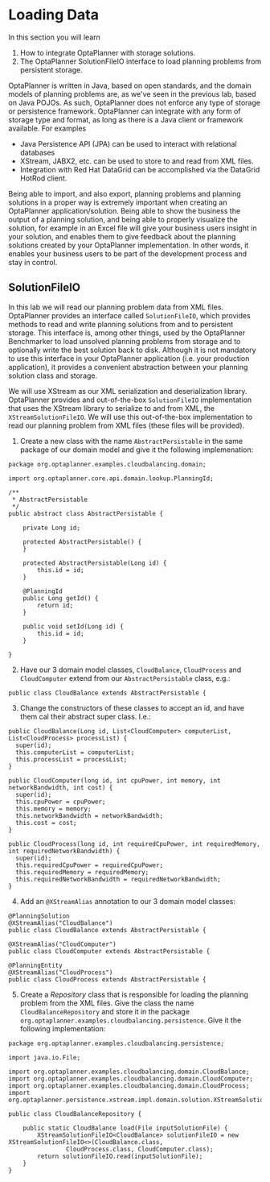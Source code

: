 
# Loading Data

In this section you will learn

1. How to integrate OptaPlanner with storage solutions.
2. The OptaPlanner SolutionFileIO interface to load planning problems from persistent storage.

OptaPlanner is written in Java, based on open standards, and the domain models of planning problems are, as we've seen in the previous lab, based on Java POJOs. As such, OptaPlanner does not enforce any type of storage or persistence framework. OptaPlanner can integrate with any form of storage type and format, as long as there is a Java client or framework available. For examples

- Java Persistence API (JPA) can be used to interact with relational databases
- XStream, JABX2, etc. can be used to store to and read from XML files.
- Integration with Red Hat DataGrid can be accomplished via the DataGrid HotRod client.

Being able to import, and also export, planning problems and planning solutions in a proper way is extremely important when creating an OptaPlanner application/solution. Being able to show the business the output of a planning solution, and being able to properly visualize the solution, for example in an Excel file will give your business users insight in your solution, and enables them to give feedback about the planning solutions created by your OptaPlanner implementation. In other words, it enables your business users to be part of the development process and stay in control.


## SolutionFileIO

In this lab we will read our planning problem data from XML files. OptaPlanner provides an interface called `SolutionFileIO`, which provides methods to read and write planning solutions from and to persistent storage. This interface is, among other things, used by the OptaPlanner Benchmarker to load unsolved planning problems from storage and to optionally write the best solution back to disk. Although it is not mandatory to use this interface in your OptaPlanner application (i.e. your production application), it provides a convenient abstraction between your planning solution class and storage.

We will use XStream as our XML serialization and deserialization library. OptaPlanner provides and out-of-the-box `SolutionFileIO` implementation that uses the XStream library to serialize to and from XML, the `XStreamSolutionFileIO`. We will use this out-of-the-box implementation to read our planning problem  from XML files (these files will be provided).


1. Create a new class with the name `AbstractPersistable` in the same package of our domain model and give it the following implemenation:
```
package org.optaplanner.examples.cloudbalancing.domain;

import org.optaplanner.core.api.domain.lookup.PlanningId;

/**
 * AbstractPersistable
 */
public abstract class AbstractPersistable {

    private Long id;

    protected AbstractPersistable() {
    }

    protected AbstractPersistable(Long id) {
        this.id = id;
    }

    @PlanningId
    public Long getId() {
        return id;
    }

    public void setId(Long id) {
        this.id = id;
    }

}
```

2. Have our 3 domain model classes, `CloudBalance`, `CloudProcess` and `CloudComputer` extend from our `AbstractPersistable` class, e.g.:
```
public class CloudBalance extends AbstractPersistable {
```

3. Change the constructors of these classes to accept an id, and have them cal their abstract super class. I.e.:

```
public CloudBalance(Long id, List<CloudComputer> computerList, List<CloudProcess> processList) {
  super(id);
  this.computerList = computerList;
  this.processList = processList;
}
```

```
public CloudComputer(long id, int cpuPower, int memory, int networkBandwidth, int cost) {
  super(id);
  this.cpuPower = cpuPower;
  this.memory = memory;
  this.networkBandwidth = networkBandwidth;
  this.cost = cost;
}
```

```
public CloudProcess(long id, int requiredCpuPower, int requiredMemory, int requiredNetworkBandwidth) {
  super(id);
  this.requiredCpuPower = requiredCpuPower;
  this.requiredMemory = requiredMemory;
  this.requiredNetworkBandwidth = requiredNetworkBandwidth;
}
```

4. Add an `@XStreamAlias` annotation to our 3 domain model classes:

```
@PlanningSolution
@XStreamAlias("CloudBalance")
public class CloudBalance extends AbstractPersistable {
```

```
@XStreamAlias("CloudComputer")
public class CloudComputer extends AbstractPersistable {
```

```
@PlanningEntity
@XStreamAlias("CloudProcess")
public class CloudProcess extends AbstractPersistable {
```

5. Create a _Repository_ class that is responsible for loading the planning problem from the XML files. Give the class the name `CloudBalanceRepository` and store it in the package `org.optaplanner.examples.cloudbalancing.persistence`. Give it the following implementation:

```
package org.optaplanner.examples.cloudbalancing.persistence;

import java.io.File;

import org.optaplanner.examples.cloudbalancing.domain.CloudBalance;
import org.optaplanner.examples.cloudbalancing.domain.CloudComputer;
import org.optaplanner.examples.cloudbalancing.domain.CloudProcess;
import org.optaplanner.persistence.xstream.impl.domain.solution.XStreamSolutionFileIO;

public class CloudBalanceRepository {

    public static CloudBalance load(File inputSolutionFile) {
        XStreamSolutionFileIO<CloudBalance> solutionFileIO = new XStreamSolutionFileIO<>(CloudBalance.class,
                CloudProcess.class, CloudComputer.class);
        return solutionFileIO.read(inputSolutionFile);
    }
}
```
